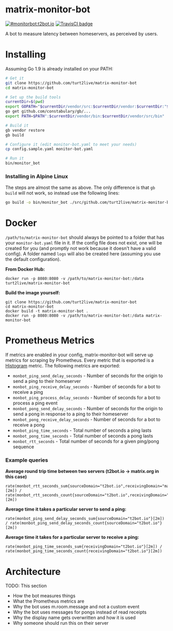 # matrix-monitor-bot

[![#monitorbot:t2bot.io](https://img.shields.io/badge/matrix-%23monitorbot:t2bot.io-brightgreen.svg)](https://matrix.to/#/#monitorbot:t2bot.io)
[![TravisCI badge](https://travis-ci.org/turt2live/matrix-monitor-bot.svg?branch=master)](https://travis-ci.org/turt2live/matrix-monitor-bot)

A bot to measure latency between homeservers, as perceived by users.

# Installing

Assuming Go 1.9 is already installed on your PATH:
```bash
# Get it
git clone https://github.com/turt2live/matrix-monitor-bot
cd matrix-monitor-bot

# Set up the build tools
currentDir=$(pwd)
export GOPATH="$currentDir/vendor/src:$currentDir/vendor:$currentDir:"$GOPATH
go get github.com/constabulary/gb/...
export PATH=$PATH":$currentDir/vendor/bin:$currentDir/vendor/src/bin"

# Build it
gb vendor restore
gb build

# Configure it (edit monitor-bot.yaml to meet your needs)
cp config.sample.yaml monitor-bot.yaml

# Run it
bin/monitor_bot
```

### Installing in Alpine Linux

The steps are almost the same as above. The only difference is that `gb build` will not work, so instead use the following lines:
```bash
go build -o bin/monitor_bot ./src/github.com/turt2live/matrix-monitor-bot/cmd/monitor_bot/
```

# Docker

`/path/to/matrix-monitor-bot` should always be pointed to a folder that has your `monitor-bot.yaml` file in it. If the config
file does not exist, one will be created for you (and promptly not work because it doesn't have a valid config). A folder
named `logs` will also be created here (assuming you use the default configuration).


**From Docker Hub:**
```
docker run -p 8080:8080 -v /path/to/matrix-monitor-bot:/data turt2live/matrix-monitor-bot
```


**Build the image yourself:**
```
git clone https://github.com/turt2live/matrix-monitor-bot
cd matrix-monitor-bot
docker build -t matrix-monitor-bot .
docker run -p 8080:8080 -v /path/to/matrix-monitor-bot:/data matrix-monitor-bot
```

# Prometheus Metrics

If metrics are enabled in your config, matrix-monitor-bot will serve up metrics for scraping by Prometheus. Every metric
that is exported is a [Histogram](https://prometheus.io/docs/concepts/metric_types/#histogram) metric. The following
metrics are exported:

* `monbot_ping_send_delay_seconds` - Number of seconds for the origin to send a ping to their homeserver
* `monbot_ping_receive_delay_seconds` - Number of seconds for a bot to receive a ping
* `monbot_ping_process_delay_seconds` - Number of seconds for a bot to process a ping event
* `monbot_pong_send_delay_seconds` - Number of seconds for the origin to send a pong in response to a ping to their homeserver
* `monbot_pong_receive_delay_seconds` - Number of seconds for a bot to receive a pong
* `monbot_ping_time_seconds` - Total number of seconds a ping lasts
* `monbot_pong_time_seconds` - Total number of seconds a pong lasts
* `monbot_rtt_seconds` - Total number of seconds for a given ping/pong sequence

### Example queries

**Average round trip time between two servers (t2bot.io -> matrix.org in this case)**
```
rate(monbot_rtt_seconds_sum{sourceDomain="t2bot.io",receivingDomain="matrix.org"}[2m]) / rate(monbot_rtt_seconds_count{sourceDomain="t2bot.io",receivingDomain="matrix.org"}[2m])
```

**Average time it takes a particular server to send a ping:**
```
rate(monbot_ping_send_delay_seconds_sum{sourceDomain="t2bot.io"}[2m]) / rate(monbot_ping_send_delay_seconds_count{sourceDomain="t2bot.io"}[2m])
```

**Average time it takes for a particular server to receive a ping:**
```
rate(monbot_ping_time_seconds_sum{receivingDomain="t2bot.io"}[2m]) / rate(monbot_ping_time_seconds_count{receivingDomain="t2bot.io"}[2m])
```


# Architecture

TODO: This section
* How the bot measures things
* What the Prometheus metrics are
* Why the bot uses m.room.message and not a custom event
* Why the bot uses messages for pongs instead of read receipts
* Why the display name gets overwritten and how it is used
* Why someone should run this on their server
